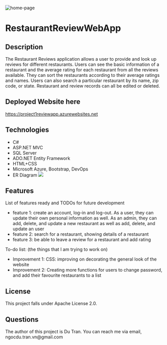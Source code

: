 ![home-page](https://user-images.githubusercontent.com/77509221/171969386-f7c46b36-23b6-4af0-b1b1-4238c4803fba.png)
<h1> RestaurantReviewWebApp</h1>

<h2>Description</h2>
The Restaurant Reviews application allows a user to provide and look up reviews for different restaurants. Users can see the basic information of a restaurant and the average rating for each restaurant from all the reviews available. They can sort the restaurants according to their average ratings and names. Users can also search a particular restaurant by its name, zip code, or state. Restaurant and review records can all be edited or deleted.

<h2>Deployed Website here</h2>

https://project1reviewapp.azurewebsites.net

<h2>Technologies</h2>
<ul>
<li>C#</li>
<li>ASP.NET MVC</li> 
<li>SQL Server</li> 
<li>ADO.NET Entity Framework</li> 
<li>HTML+CSS</li> 
<li>Microsoft Azure, Bootstrap, DevOps</li>
<li>ER Diagram
<img src="https://user-images.githubusercontent.com/77509221/134956704-5c536e15-2400-48a4-bda7-26d4291ebdc7.png"/>
</li>
</ul>
<h2>Features</h2>
List of features ready and TODOs for future development
<ul>
<li>feature 1: create an account, log-in and log-out. As a user, they can update their own personal information as well. As an admin, they can add, delete, and update a new restaurant as well as add, delete, and update an user</li>
<li>feature 2: search for a restaurant, showing details of a restaurant</li>
<li>feature 3: be able to leave a review for a restaurant and add rating</li>
</ul>
To-do list: (the things that I am trying to work on)
<ul>
<li>Improvement 1:
CSS: improving on decorating the general look of the website</li>
<li>Improvement 2:
Creating more functions for users to change password, and add their favourite restaurants to a list</li>
</ul>
<h2>License</h2>
This project falls under Apache License 2.0.

<h2>Questions</h2>
The author of this project is Du Tran. You can reach me via email, ngocdu.tran.vn@gmail.com
